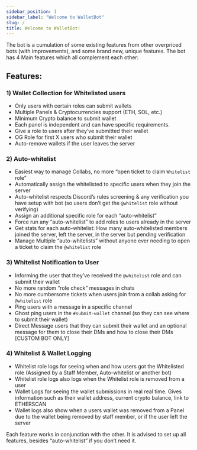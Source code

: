 ```yaml
---
sidebar_position: 1
sidebar_label: "Welcome to WalletBot"
slug: /
title: Welcome to WalletBot!
---
```


<head>
    <meta property="og:title" content="WalletBot Docs" />
    <meta
        property="og:description"
        content="The All-in-One bot Managing Collabs, Whitelists & Collecting Wallets. Made for all Web 3.0 Discord Communities, NFTs, DAOs, DeFis and others!"
    />
    <meta
        property="description"
        content="The All-in-One bot Managing Collabs, Whitelists & Collecting Wallets. Made for all Web 3.0 Discord Communities, NFTs, DAOs, DeFis and others!"
    />
    <meta property="og:image" content="https://raw.githubusercontent.com/WalletBotTeam/.github/main/WalletBot.png" />
</head>


The bot is a cumulation of some existing features from other overpriced bots (with improvements), and some brand new, unique features. The bot has 4 Main features which all complement each other:

## Features:

### 1) Wallet Collection for Whitelisted users

* Only users with certain roles can submit wallets
* Multiple Panels & Cryptocurrencies support (ETH, SOL, etc.)
* Minimum Crypto balance to submit wallet
* Each panel is independent and can have specific requirements.
* Give a role to users after they’ve submitted their wallet
* OG Role for first X users who submit their wallet
* Auto-remove wallets if the user leaves the server

### 2) Auto-whitelist 
* Easiest way to manage Collabs, no more “open ticket to claim `Whitelist` role”
* Automatically assign the whitelisted to specific users when they join the server
* Auto-whitelist respects Discord’s rules screening & any verification you have setup with bot (so users don’t get the `@whitelist` role without verifying)
* Assign an additional specific role for each “auto-whitelist”
* Force run any “auto-whitelist” to add roles to users already in the server
* Get stats for each auto-whitelist: How many auto-whitelisted members joined the server, left the server, in the server but pending verification
* Manage Multiple “auto-whitelists” without anyone ever needing to open a ticket to claim the `@whitelist` role
  
### 3) Whitelist Notification to User 
* Informing the user that they’ve received the `@whitelist` role and can submit their wallet
* No more random “role check” messages in chats
* No more cumbersome tickets when users join from a collab asking for `@whitelist` role
* Ping users with a message in a specific channel
* Ghost ping users in the `#submit-wallet` channel (so they can see where to submit their wallet)
* Direct Message users that they can submit their wallet and an optional message for them to close their DMs and how to close their DMs [CUSTOM BOT ONLY]
  
### 4) Whitelist & Wallet Logging 
* Whitelist role logs for seeing when and how users got the Whitelisted role (Assigned by a Staff Member, Auto-whitelist or another bot)
* Whitelist role logs also logs when the Whitelist role is removed from a user
* Wallet Logs for seeing the wallet submissions in real real time. Gives information such as their wallet address, current crypto balance, link to ETHERSCAN
* Wallet logs also show when a users wallet was removed from a Panel due to the wallet being removed by staff member, or if the user left the server

Each feature works in conjunction with the other. It is advised to set up all features, besides “auto-whitelist” if you don’t need it. 
